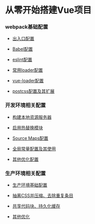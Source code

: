 
从零开始搭建Vue项目
======

### webpack基础配置

- [出入口配置](./doc/webpack基础配置.md)

- [Babel配置](./doc/Babel使用.md)

- [eslint配置](./doc/配置eslint.md)

- [常用loader配置](./doc/常用loader配置.md)

- [vue-loader配置](./doc/vue-loader配置.md)

- [postcss配置及其扩展](./doc/postcss配置及其扩展.md)

### 开发环境相关配置

- [构建本地资源服务器](./doc/webpackDevServer.md)

- [启用热替换模块](./doc/启用热替换模块.md)

- [Source Maps配置](./doc/SourceMaps.md)

- [全局常量配置及其使用](./doc/全局常量配置及其使用.md)

- [其他优化配置](./doc/其他优化配置.md)

### 生产环境相关配置

- [生产环境基础配置](./doc/生产环境webpack基础配置.md)

- [抽离CSS并压缩、去除重复条目](./doc/抽离CSS.md)

- [共享代码块、持久化缓存](./doc/提取chunks之间共享的通用模块.md)

- [其他优化](./生产环境优化配置.md)



